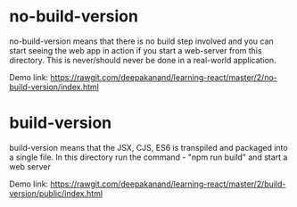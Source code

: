 no-build-version
================

no-build-version means that there is no build step involved and you can start seeing the web app in action if you start a web-server from this directory. This is never/should never be done in a real-world application.

Demo link: https://rawgit.com/deepakanand/learning-react/master/2/no-build-version/index.html

build-version
=============
build-version means that the JSX, CJS, ES6 is transpiled and packaged into a single file. In this directory run the command - "npm run build" and start a web server

Demo link: https://rawgit.com/deepakanand/learning-react/master/2/build-version/public/index.html
